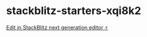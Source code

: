 # stackblitz-starters-xqi8k2

[Edit in StackBlitz next generation editor ⚡️](https://stackblitz.com/~/github.com/ivanching0319/stackblitz-starters-xqi8k2)